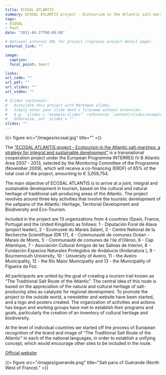 ```yaml
---
title: ECOSAL ATLANTIS
summary: ECOSAL ATLANTIS project - Ecotourism in the Atlantic salt-marshes: a strategy for integral and sustainable development
tags: 
- ECOSAL
- Past
date: "2011-04-27T00:00:00"

# Optional external URL for project (replaces project detail page).
external_link: ""

image:
  caption:
  focal_point: Smart

links:
url_code: ""
url_pdf: ""
url_slides: ""
url_video: ""

# Slides (optional).
#   Associate this project with Markdown slides.
#   Simply enter your slide deck's filename without extension.
#   E.g. `slides = "example-slides"` references `content/slides/example-slides.md`.
#   Otherwise, set `slides = ""`.
slides: ""
---
```


{{< figure src="/images/ecosal.jpg" title="" >}}

The ["ECOSAL ATLANTIS project - Ecotourism in the Atlantic salt-marshes: a strategy for integral and sustainable development"](http://ecosal-atlantis.ua.pt/) is a transnational cooperation project under the European Programme INTERREG IV B Atlantic Area 2007 - 2013, selected by the Monitoring Committee of the Programme (November 2009), which will receive a co-financing (ERDF) of 65% of the total cost of the project, amounting to € 3,059,754.  

The main objective of ECOSAL ATLANTIS is to arrive at a joint, integral and sustainable development in tourism, based on the cultural and natural heritage of traditional salt-producing areas of the Atlantic. The project revolves around three key activities that involve the touristic development of the saltpans of the Atlantic: Heritage, Territorial Development and Biodiversity and Eco-Tourism.  

Included in the project are 13 organizations from 4 countries (Spain, France, Portugal and the United Kingdom) as follows: 1 - Diputación Foral de Alava (project leader), 2 - Ecomuseé du Marais Salant, 3 - Centre National de la Recherche Scientifique (DR 17), 4 - Communauté de comunes Océan - Marais de Monts, 5 - Communauté de comunes de l'ile d'Oléron, 6 - Cap Atlantique, 7 - Asociación Cultural Amigos de las Salinas de Interior, 8 - Fundación Espacios Naturales Protegidos de Andalucía (Andanatura ), 9 - Bournemouth University, 10 - University of Aveiro, 11 - the Aveiro Municipality, 12 - the Rio Maior Municipality and 13 - the Municipality of Figueira da Foz.  

All participants are united by the goal of creating a tourism trail known as “The Traditional Salt Route of the Atlantic”. The central idea of this route is based on the appreciation of the natural and cultural heritage of salt-producing sites as catalysts for regional development.
To promote the project to the outside world, a newsletter and website have been started, and a logo and posters created. The organization of activities and actions has begun and working groups have met to establish their programs and goals, particularly the creation of an inventory of cultural heritage and biodiversity.   

At the level of individual countries we started off the process of European recognition of the brand and image of “The Traditional Salt Route of the Atlantic" in each of the national languages, in order to establish a unifying concept, which would encourage other sites to be included in the route.  

[Official website](http://ecosal-atlantis.ua.pt/sites/default/files/DossierImprensa2010_EN.doc)  

{{< figure src="/images/guerande.png" title="Salt pans of Guérande (North West of France)." >}}
